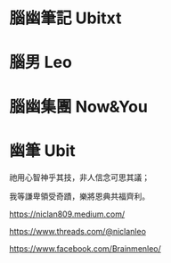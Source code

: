 # 腦幽筆記 Ubitxt
# 腦男 Leo
# 腦幽集團 Now&You
# 幽筆 Ubit

祂用心智神乎其技，非人信念可思其議；

我等謙卑領受奇蹟，樂將恩典共福齊利。

https://niclan809.medium.com/

https://www.threads.com/@niclanleo

https://www.facebook.com/Brainmenleo/

